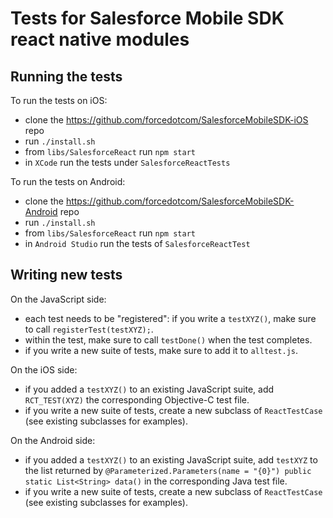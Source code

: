# Tests for Salesforce Mobile SDK react native modules

## Running the tests
To run the tests on iOS:
- clone the https://github.com/forcedotcom/SalesforceMobileSDK-iOS repo
- run `./install.sh`
- from `libs/SalesforceReact` run `npm start`
- in `XCode` run the tests under `SalesforceReactTests`

To run the tests on Android:
- clone the https://github.com/forcedotcom/SalesforceMobileSDK-Android repo
- run `./install.sh`
- from `libs/SalesforceReact` run `npm start`
- in `Android Studio` run the tests of `SalesforceReactTest`

## Writing new tests
On the JavaScript side:
- each test needs to be "registered": if you write a `testXYZ()`, make sure to call `registerTest(testXYZ);`.
- within the test, make sure to call `testDone()` when the test completes.
- if you write a new suite of tests, make sure to add it to `alltest.js`.

On the iOS side:
- if you added a `testXYZ()` to an existing JavaScript suite, add `RCT_TEST(XYZ)` the corresponding Objective-C test file.
- if you write a new suite of tests, create a new subclass of `ReactTestCase` (see existing subclasses for examples).

On the Android side:
- if you added a `testXYZ()` to an existing JavaScript suite, add `testXYZ` to the list returned by `@Parameterized.Parameters(name = "{0}") public static List<String> data()` in the corresponding Java test file.
- if you write a new suite of tests, create a new subclass of `ReactTestCase` (see existing subclasses for examples).



